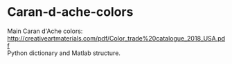 # Caran-d-ache-colors
Main Caran d'Ache colors: http://creativeartmaterials.com/pdf/Color_trade%20catalogue_2018_USA.pdf \
Python dictionary and Matlab structure. 
